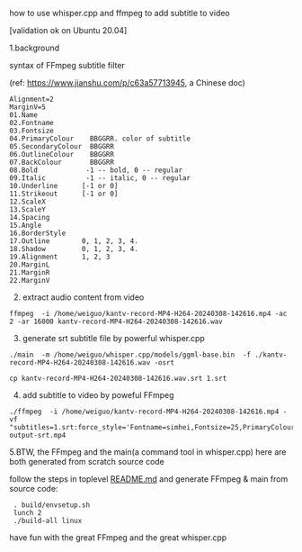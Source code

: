 how to use whisper.cpp and ffmpeg to add subtitle to video

[validation ok on Ubuntu 20.04]


1.background

syntax of FFmpeg subtitle filter

(ref: https://www.jianshu.com/p/c63a57713945, a Chinese doc)
```
Alignment=2
MarginV=5
01.Name
02.Fontname
03.Fontsize
04.PrimaryColour    BBGGRR. color of subtitle
05.SecondaryColour  BBGGRR
06.OutlineColour    BBGGRR
07.BackColour       BBGGRR
08.Bold            -1 -- bold, 0 -- regular
09.Italic          -1 -- italic, 0 -- regular
10.Underline      [-1 or 0]
11.Strikeout      [-1 or 0]
12.ScaleX
13.ScaleY
14.Spacing
15.Angle
16.BorderStyle
17.Outline        0, 1, 2, 3, 4.
18.Shadow         0, 1, 2, 3, 4.
19.Alignment      1, 2, 3
20.MarginL
21.MarginR
22.MarginV
```

2. extract audio content from video

```
ffmpeg  -i /home/weiguo/kantv-record-MP4-H264-20240308-142616.mp4 -ac 2 -ar 16000 kantv-record-MP4-H264-20240308-142616.wav
```

3. generate srt subtitle file by powerful whisper.cpp

```
./main  -m /home/weiguo/whisper.cpp/models/ggml-base.bin  -f ./kantv-record-MP4-H264-20240308-142616.wav -osrt

cp kantv-record-MP4-H264-20240308-142616.wav.srt 1.srt

```

4. add subtitle to video by poweful FFmpeg
```
./ffmpeg  -i /home/weiguo/kantv-record-MP4-H264-20240308-142616.mp4 -vf "subtitles=1.srt:force_style='Fontname=simhei,Fontsize=25,PrimaryColour=&HFF00,Alignment=2,MarginV=70'" output-srt.mp4
```

5.BTW, the FFmpeg and the main(a command tool in whisper.cpp) here are both generated from scratch source code

follow the steps in toplevel [README.md](https://github.com/zhouwg/kantv/blob/master/README.md) and generate FFmpeg & main from source code:
```
 . build/envsetup.sh
 lunch 2
 ./build-all linux
```

have fun with the great FFmpeg and the great whisper.cpp
